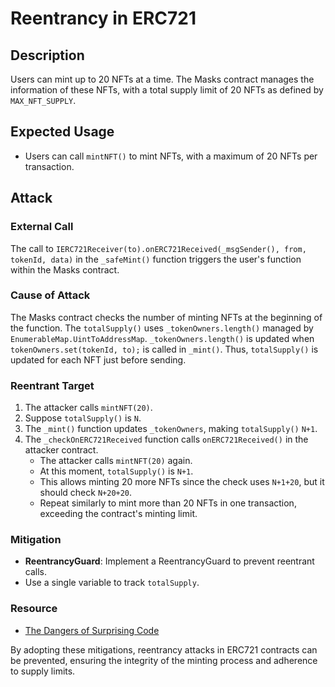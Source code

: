 # Reentrancy in ERC721

## Description

Users can mint up to 20 NFTs at a time. The Masks contract manages the information of these NFTs, with a total supply limit of 20 NFTs as defined by `MAX_NFT_SUPPLY`.

## Expected Usage

- Users can call `mintNFT()` to mint NFTs, with a maximum of 20 NFTs per transaction.

## Attack

### External Call

The call to `IERC721Receiver(to).onERC721Received(_msgSender(), from, tokenId, data)` in the `_safeMint()` function triggers the user's function within the Masks contract.

### Cause of Attack

The Masks contract checks the number of minting NFTs at the beginning of the function. The `totalSupply()` uses `_tokenOwners.length()` managed by `EnumerableMap.UintToAddressMap`. `_tokenOwners.length()` is updated when `tokenOwners.set(tokenId, to);` is called in `_mint()`. Thus, `totalSupply()` is updated for each NFT just before sending.

### Reentrant Target

1. The attacker calls `mintNFT(20)`.
2. Suppose `totalSupply()` is `N`.
3. The `_mint()` function updates `_tokenOwners`, making `totalSupply()` `N+1`.
4. The `_checkOnERC721Received` function calls `onERC721Received()` in the attacker contract.
    - The attacker calls `mintNFT(20)` again.
    - At this moment, `totalSupply()` is `N+1`.
    - This allows minting 20 more NFTs since the check uses `N+1+20`, but it should check `N+20+20`.
    - Repeat similarly to mint more than 20 NFTs in one transaction, exceeding the contract's minting limit.

### Mitigation

- **ReentrancyGuard**: Implement a ReentrancyGuard to prevent reentrant calls.
- Use a single variable to track `totalSupply`.

### Resource

- [The Dangers of Surprising Code](https://samczsun.com/the-dangers-of-surprising-code/)

By adopting these mitigations, reentrancy attacks in ERC721 contracts can be prevented, ensuring the integrity of the minting process and adherence to supply limits.
